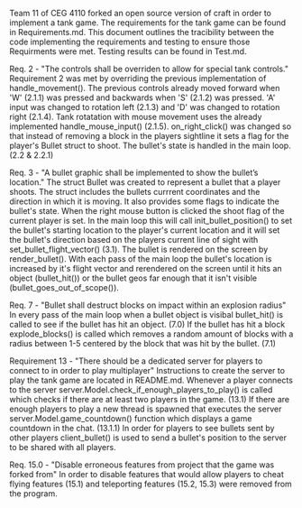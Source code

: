 
Team 11 of CEG 4110 forked an open source version of craft in order to implement a tank game. The requirements for the tank game can be found in Requirements.md. This document outlines the tracibility between the code implementing the requirements and testing to ensure those Requirments were met. Testing results can be found in Test.md. 

Req. 2  - "The controls shall be overriden to allow for special tank controls."
Requirement 2 was met by overriding the previous implementation of handle_movement(). The previous controls already moved forward when 'W' (2.1.1) was pressed and backwards when 'S' (2.1.2) was pressed. 'A'  input was changed to rotation left (2.1.3) and 'D' was changed to rotation right (2.1.4). Tank rotatation with mouse movement uses the already implemented handle_mouse_input() (2.1.5). on_right_click() was changed so that instead of removing a block in the players sightline it sets a flag for the player's Bullet struct to shoot. The bullet's state is handled in the main loop. (2.2 & 2.2.1)

Req. 3 - "A bullet graphic shall be implemented to show the bullet’s location."
The struct Bullet was created to represent a bullet that a player shoots. The struct includes the bullets currrent coordinates and the direction in which it is moving. It also provides some flags to indicate the bullet's state. When the right mouse button is clicked the shoot flag of the current player is set. In the main loop this will call init_bullet_position() to set the bullet's starting location to the player's current location and it will set the bullet's direction based on the players current line of sight with set_bullet_flight_vector() (3.1). The bullet is rendered on the screen by render_bullet(). With each pass of the main loop the bullet's location is increased by it's flight vector and rerendered on the screen until it hits an object (bullet_hit()) or the bullet geos far enough that it isn't visible (bullet_goes_out_of_scope()). 

Req. 7 - "Bullet shall destruct blocks on impact within an explosion radius"
In every pass of the main loop when a bullet object is visibal bullet_hit() is called to see if the bullet has hit an object. (7.0) If the bullet has hit a block explode_blocks() is called which removes a random amount of blocks with a radius between 1-5 centered by the block that was hit by the bullet. (7.1)

Requirement 13 - "There should be a dedicated server for players to connect to in order to play multiplayer"
Instructions to create the server to play the tank game are located in README.md. Whenever a player connects to the server server.Model.check_if_enough_players_to_play() is called which checks if there are at least two players in the game. (13.1) If there are enough players to play a new thread is spawned that executes the server server.Model.game_countdown() function which displays a game countdown in the chat. (13.1.1) In order for players to see bullets sent by other players client_bullet() is used to send a bullet's position to the server to be shared with all players.

Req. 15.0 - "Disable erroneous features from project that the game was forked from"
In order to disable features that would allow players to cheat flying features (15.1) and teleporting features (15.2, 15.3) were removed from the program.

